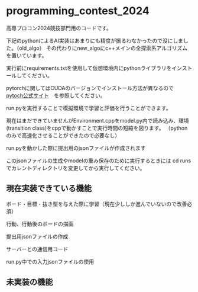 # programming_contest_2024

高専プロコン2024競技部門用のコードです。

下記のpythonによるAI実装はあまりにも精度が振るわなかったので没にしました。（old_algo）
その代わりにnew_algoにc++メインの全探索系アルゴリズムを置いています。

実行前にrequirements.txtを使用して仮想環境内にpythonライブラリをインストールしてください。

pytorchに関してはCUDAのバージョンでインストール方法が異なるので　[pytoch公式サイト](https://pytorch.org/get-started/locally/)　を参照してください。

run.pyを実行することで模擬環境で学習と評価を行うことができます。

現在はまだできていませんがEnvironment.cppをmodel.py内で読み込み、環境(transition class)をcppで動かすことで実行時間の短縮を図ります。
（pythonのみで高速化させることができたので必要なし）

run.pyを動かした際に提出用のjsonファイルが作成されます

このjsonファイルの生成やmodelの重み保存のために実行するときには cd runs でカレントディレクトリを変更してから実行してください。

## 現在実装できている機能
ボード・目標・抜き型を与えた際に学習（現在少ししか進んでいないので改善必須）
 
行動、行動後のボードの描画
  
提出用jsonファイルの作成

サーバーとの通信用コード

run.py中での入力jsonファイルの使用

## 未実装の機能
